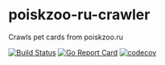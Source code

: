 # poiskzoo-ru-crawler
Crawls pet cards from poiskzoo.ru

[![Build Status](https://drone.k8s.grechka.family/api/badges/LostPetInitiative/poiskzoo-ru-crawler/status.svg)](https://drone.k8s.grechka.family/LostPetInitiative/poiskzoo-ru-crawler)
[![Go Report Card](https://goreportcard.com/badge/github.com/LostPetInitiative/poiskzoo-ru-crawler)](https://goreportcard.com/report/github.com/LostPetInitiative/poiskzoo-ru-crawler)
[![codecov](https://codecov.io/github/LostPetInitiative/poiskzoo-ru-crawler/branch/main/graph/badge.svg?token=TRV81WCITE)](https://codecov.io/github/LostPetInitiative/poiskzoo-ru-crawler)
